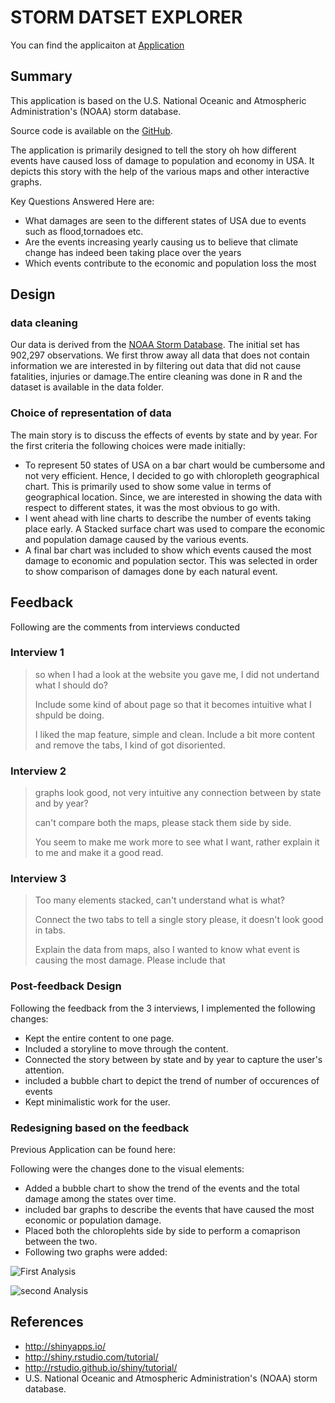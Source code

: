 # STORM DATSET EXPLORER

You can find the applicaiton at [Application](https://github.com/rahulravindran0108/storm-dataset-explorer)

## Summary

This application is based on the U.S. National Oceanic and Atmospheric Administration's (NOAA) storm database.

Source code is available on the [GitHub](https://github.com/rahulravindran0108/storm-dataset-explorer).

The application is primarily designed to tell the story oh how different events have caused loss of damage to population and economy in USA. It depicts this story with the help of the various maps and other interactive graphs.

Key Questions Answered Here are:

- What damages are seen to the different states of USA due to events such as flood,tornadoes etc.
- Are the events increasing yearly causing us to believe that climate change has indeed been taking place over the years
- Which events contribute to the economic and population loss the most

## Design

### data cleaning

Our data is derived from the [NOAA Storm Database](https://d396qusza40orc.cloudfront.net/repdata%2Fdata%2FStormData.csv.bz2). The initial set has 902,297 observations. We first throw away all data that does not contain information we are interested in by filtering out data that did not cause fatalities, injuries or damage.The entire cleaning was done in R and the dataset is available in the data folder.

### Choice of representation of data

The main story is to discuss the effects of events by state and by year.
For the first criteria the following choices were made initially:

- To represent 50 states of USA on a bar chart would be cumbersome and not very efficient. Hence, I decided to go with chloropleth geographical chart. This is primarily used to show some value in terms of geographical location. Since, we are interested in showing the data with respect to different states, it was the most obvious to go with.
- I went ahead with line charts to describe the number of events taking place early. A Stacked surface chart was used to compare the economic and population damage caused by the various events.
- A final bar chart was included to show which events caused the most damage to economic and population sector. This was selected in order to show comparison of damages done by each natural event.

## Feedback

Following are the comments from interviews conducted

### Interview 1

> so when I had a look at the website you gave me, I did not undertand what I should do?
>
> Include some kind of about page so that it becomes intuitive what I shpuld be doing.
>
> I liked the map feature, simple and clean. Include a bit more content and remove the tabs, I kind of got disoriented.

### Interview 2
> graphs look good, not very intuitive any connection between by state and by year?
>
> can't compare both the maps, please stack them side by side.
>
> You seem to make me work more to see what I want, rather explain it to me and make it a good read.

### Interview 3
> Too many elements stacked, can't understand what is what?
>
> Connect the two tabs to tell a single story please, it doesn't look good in tabs.
>
> Explain the data from maps, also I wanted to know what event is causing the most damage. Please include that

### Post-feedback Design

Following the feedback from the 3 interviews, I implemented the following changes:

- Kept the entire content to one page.
- Included a storyline to move through the content.
- Connected the story between by state and by year to capture the user's attention.
- included a bubble chart to depict the trend of number of occurences of events
- Kept minimalistic work for the user.

### Redesigning based on the feedback
Previous Application can be found here:

Following were the changes done to the visual elements:

- Added a bubble chart to show the trend of the events and the total damage among the states over time.
- included bar graphs to describe the events that have caused the most economic or population damage.
- Placed both the chloroplehts side by side to perform a comaprison between the two.
- Following two graphs were added:

![First Analysis](https://raw.github.com/rahulravindran0108/storm-dataset-explorer/master/www/1.png)

![second Analysis](https://raw.github.com/rahulravindran0108/storm-dataset-explorer/master/www/2.png)

## References

- http://shinyapps.io/
- http://shiny.rstudio.com/tutorial/
- http://rstudio.github.io/shiny/tutorial/
- U.S. National Oceanic and Atmospheric Administration's (NOAA) storm database.

